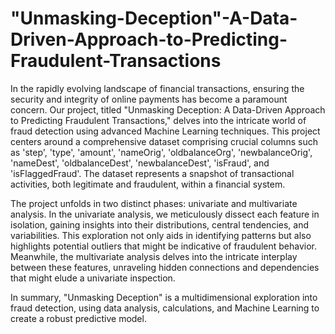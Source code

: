 # "Unmasking-Deception"-A-Data-Driven-Approach-to-Predicting-Fraudulent-Transactions
In the rapidly evolving landscape of financial transactions, ensuring the security and integrity of online payments has become a paramount concern. Our project, titled "Unmasking Deception: A Data-Driven Approach to Predicting Fraudulent Transactions," delves into the intricate world of fraud detection using advanced Machine Learning techniques.
This project centers around a comprehensive dataset comprising crucial columns such as 'step', 'type', 'amount', 'nameOrig', 'oldbalanceOrg', 'newbalanceOrig', 'nameDest', 'oldbalanceDest', 'newbalanceDest', 'isFraud', and 'isFlaggedFraud'. The dataset represents a snapshot of transactional activities, both legitimate and fraudulent, within a financial system.

The project unfolds in two distinct phases: univariate and multivariate analysis. In the univariate analysis, we meticulously dissect each feature in isolation, gaining insights into their distributions, central tendencies, and variabilities. This exploration not only aids in identifying patterns but also highlights potential outliers that might be indicative of fraudulent behavior. Meanwhile, the multivariate analysis delves into the intricate interplay between these features, unraveling hidden connections and dependencies that might elude a univariate inspection.

In summary, "Unmasking Deception" is a multidimensional exploration into fraud detection, using data analysis, calculations, and Machine Learning to create a robust predictive model. 

